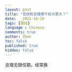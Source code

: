 ```yaml
---
layout: post
title: "总统和总理哪个权力更大？"
date:   2021-10-10
tags: [政经]
language : Chinese
comments: true
author: Zhen
toc: false
published: true
hidden: false
---
```




总理无限任期，经常换
<!--stackedit_data:
eyJoaXN0b3J5IjpbLTE0NjM3MDQ5ODYsLTE1OTQ1MzM5MDZdfQ
==
-->